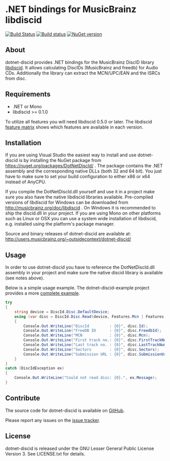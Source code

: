 # .NET bindings for MusicBrainz libdiscid
[![Build Status](https://travis-ci.org/phw/dotnet-discid.svg?branch=master)](https://travis-ci.org/phw/dotnet-discid)
[![Build status](https://ci.appveyor.com/api/projects/status/i94b2wovn11tm6hy?svg=true)](https://ci.appveyor.com/project/phw/dotnet-discid)
[![NuGet version](https://badge.fury.io/nu/DotNetDiscId.svg)](http://badge.fury.io/nu/DotNetDiscId)

## About
dotnet-discid provides .NET bindings for the MusicBrainz DiscID library [libdiscid](https://github.com/metabrainz/libdiscid).
It allows calculating DiscIDs (MusicBrainz and freedb) for Audio CDs. Additionally
the library can extract the MCN/UPC/EAN and the ISRCs from disc.

## Requirements
* .NET or Mono
* libdiscid >= 0.1.0

To utilize all features you will need libdiscid 0.5.0 or later. The libdiscid
[feature matrix](http://musicbrainz.org/doc/libdiscid#Feature_Matrix) shows which
features are available in each version.

## Installation
If you are using Visual Studio the easiest way to install and use dotnet-discid is by
installing the NuGet package from https://nuget.org/packages/DotNetDiscId/ . The
package contains the .NET assembly and the corresponding native DLLs (both 32 and 64 bit).
You just have to make sure to set your build configuration to either x86 or x64 instead
of AnyCPU.

If you compile the DotNetDiscId.dll yourself and use it in a project make sure you also
have the native libdiscid libraries available. Pre-compiled versions of libdiscid for
Windows can be downloaded from http://musicbrainz.org/doc/libdiscid . On Windows it is
recommended to ship the discid.dll in your project. If you are using Mono on other
platforms such as Linux or OSX you can use a system wide installation of libdiscid, e.g.
installed using the platform's package manager.

Source and binary releases of dotnet-discid are available at:
http://users.musicbrainz.org/~outsidecontext/dotnet-discid/

## Usage
In order to use dotnet-discid you have to reference the DotNetDiscId.dll assembly in
your project and make sure the native discid library is available (see notes above).

Below is a simple usage example. The dotnet-discid-example project provides a more
[complete example](https://github.com/phw/dotnet-discid/blob/master/dotnet-discid-example/Program.cs).

```C#
try
{ 
    string device = DiscId.Disc.DefaultDevice;
    using (var disc = DiscId.Disc.Read(device, Features.Mcn | Features.Isrc))
    {
        Console.Out.WriteLine("DiscId         : {0}", disc.Id);
        Console.Out.WriteLine("FreeDB ID      : {0}", disc.FreedbId);
        Console.Out.WriteLine("MCN            : {0}", disc.Mcn);
        Console.Out.WriteLine("First track no.: {0}", disc.FirstTrackNumber);
        Console.Out.WriteLine("Last track no. : {0}", disc.LastTrackNumber);
        Console.Out.WriteLine("Sectors        : {0}", disc.Sectors);
        Console.Out.WriteLine("Submission URL : {0}", disc.SubmissionUrl);
    }
}
catch (DiscIdException ex)
{
    Console.Out.WriteLine("Could not read disc: {0}.", ex.Message);
}
```

## Contribute
The source code for dotnet-discid is available on
[GitHub](https://github.com/phw/dotnet-discid).

Please report any issues on the
[issue tracker](https://github.com/phw/dotnet-discid/issues).

## License
dotnet-discid is released under the GNU Lesser General Public License Version 3. See LICENSE.txt for details.
